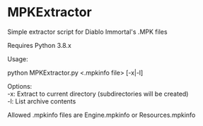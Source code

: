 # MPKExtractor
Simple extractor script for Diablo Immortal's .MPK files

Requires Python 3.8.x

Usage:

python MPKExtractor.py <.mpkinfo file> [-x|-l]

Options:  
-x: Extract to current directory (subdirectories will be created)  
-l: List archive contents

Allowed .mpkinfo files are Engine.mpkinfo or Resources.mpkinfo
